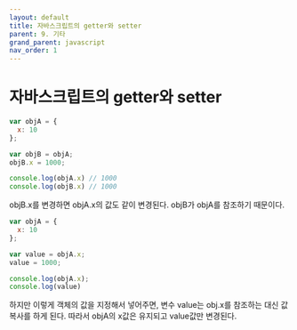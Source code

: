 ```yaml
---
layout: default
title: 자바스크립트의 getter와 setter
parent: 9. 기타
grand_parent: javascript
nav_order: 1
---
```


# 자바스크립트의 getter와 setter

```js
var objA = {
  x: 10
};

var objB = objA;
objB.x = 1000;

console.log(objA.x) // 1000
console.log(objB.x) // 1000
```

objB.x를 변경하면 objA.x의 값도 같이 변경된다. objB가 objA를 참조하기 때문이다.

```javascript
var objA = {
  x: 10
};

var value = objA.x;
value = 1000;

console.log(objA.x);
console.log(value)
```

하지만 이렇게 객체의 값을 지정해서 넣어주면, 변수 value는 obj.x를 참조하는 대신 값복사를 하게 된다. 따라서 objA의 x값은 유지되고 value값만 변경된다.